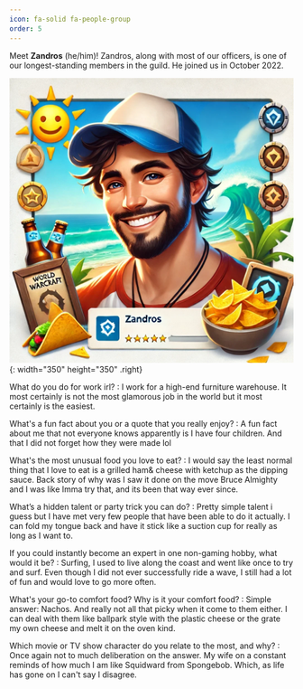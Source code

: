 ```yaml
---
icon: fa-solid fa-people-group
order: 5
---
```


Meet **Zandros** (he/him)! Zandros, along with most of our officers, is one of our longest-standing members in the guild. He joined us in October 2022. 

![Zandros](/images/zandros.png){: width="350" height="350" .right}

What do you do for work irl?
:  I work for a high-end furniture warehouse. It most certainly is not the most glamorous job in the world but it most certainly is the easiest.

What's a fun fact about you or a quote that you really enjoy?
: A fun fact about me that not everyone knows apparently is I have four children. And that I did not forget how they were made lol

What's the most unusual food you love to eat?
: I would say the least normal thing that I love to eat is a grilled ham& cheese with ketchup as the dipping sauce. Back story of why was I saw it done on the move Bruce Almighty and I was like Imma try that, and its been that way ever since.

What’s a hidden talent or party trick you can do?
: Pretty simple talent i guess but I have met very few people that have been able to do it actually. I can fold my tongue back and have it stick like a suction cup for really as long as I want to.

If you could instantly become an expert in one non-gaming hobby, what would it be? 
: Surfing, I used to live along the coast and went like once to try and surf. Even though I did not ever successfully ride a wave, I still had a lot of fun and would love to go more often.

What's your go-to comfort food? Why is it  your comfort food?
: Simple answer: Nachos. And really not all that picky when it come to them either. I can deal with them like ballpark style with the plastic cheese or the grate my own cheese and melt it on the oven kind.

Which movie or TV show character do you relate to the most, and why?
: Once again not to much deliberation on the answer. My wife on a constant reminds of how much I am like Squidward from Spongebob. Which, as life has gone on I can't say I disagree.